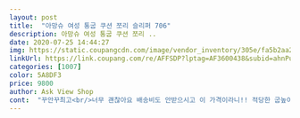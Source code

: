 ```yaml
---
layout: post 
title:  "아망슈 여성 통굽 쿠션 쪼리 슬리퍼 706" 
description: 아망슈 여성 통굽 쿠션 쪼리 ..
date: 2020-07-25 14:44:27 
img: https://static.coupangcdn.com/image/vendor_inventory/305e/fa5b2aa2b2bd91f71bf6029ab45ff01fd40b62a8d18ac264eef1091b6e8b.jpg 
linkUrl: https://link.coupang.com/re/AFFSDP?lptag=AF3600438&subid=ahnPublicAsk&pageKey=247121938&itemId=782731620&vendorItemId=4981844632&traceid=V0-113-0c5038f5b71017ac 
categories: [1007] 
color: 5A8DF3 
price: 9800 
author: Ask View Shop 
cont:  "꾸안꾸최고<br/>너무 괜찮아요 배송비도 안받으시고 이 가격이라니!! 적당한 굽높이에 착용감도 좋고 올 여름만 신는다해도 본전은 뽑겠네요 주변에 널리 자랑하고 잘 신을게요♡<br/>쪼리에 굽있는것치고 상당히 발이 편하네요 또 구입해야징<br/>" 
---
```

